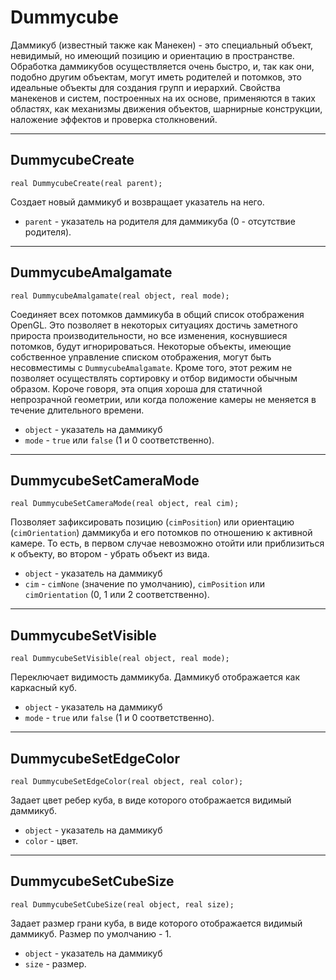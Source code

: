# Dummycube

Даммикуб (известный также как Манекен) - это специальный объект, невидимый, но имеющий позицию и ориентацию в пространстве. Обработка даммикубов осуществляется очень быстро, и, так как они, подобно другим объектам, могут иметь родителей и потомков, это идеальные объекты для создания групп и иерархий. Свойства манекенов и систем, построенных на их основе, применяются в таких областях, как механизмы движения объектов, шарнирные конструкции, наложение эффектов и проверка столкновений.

---

## DummycubeCreate

`real DummycubeCreate(real parent);`

Создает новый даммикуб и возвращает указатель на него.

- `parent` - указатель на родителя для даммикуба (0 - отсутствие родителя).

---

## DummycubeAmalgamate

`real DummycubeAmalgamate(real object, real mode);`

Соединяет всех потомков даммикуба в общий список отображения OpenGL. Это позволяет в некоторых ситуациях достичь заметного прироста производительности, но все изменения, коснувшиеся потомков, будут игнорироваться. Некоторые объекты, имеющие собственное управление списком отображения, могут быть несовместимы с `DummycubeAmalgamate`. Кроме того, этот режим не позволяет осуществлять сортировку и отбор видимости обычным образом. Короче говоря, эта опция хороша для статичной непрозрачной геометрии, или когда положение камеры не меняется в течение длительного времени.

- `object` - указатель на даммикуб
- `mode` - `true` или `false` (1 и 0 соответственно).

---

## DummycubeSetCameraMode

`real DummycubeSetCameraMode(real object, real cim);`

Позволяет зафиксировать позицию (`cimPosition`) или ориентацию (`cimOrientation`) даммикуба и его потомков по отношению к активной камере. То есть, в первом случае невозможно отойти или приблизиться к объекту, во втором - убрать объект из вида.

- `object` - указатель на даммикуб
- `cim` - `cimNone` (значение по умолчанию), `cimPosition` или `cimOrientation` (0, 1 или 2 соответственно). 

---

## DummycubeSetVisible

`real DummycubeSetVisible(real object, real mode);`

Переключает видимость даммикуба. Даммикуб отображается как каркасный куб.

- `object` - указатель на даммикуб
- `mode` - `true` или `false` (1 и 0 соответственно).

---

## DummycubeSetEdgeColor

`real DummycubeSetEdgeColor(real object, real color);`

Задает цвет ребер куба, в виде которого отображается видимый даммикуб.

- `object` - указатель на даммикуб
- `color` - цвет.

---

## DummycubeSetCubeSize

`real DummycubeSetCubeSize(real object, real size);`

Задает размер грани куба, в виде которого отображается видимый даммикуб. Размер по умолчанию - 1.

- `object` - указатель на даммикуб
- `size` - размер.

